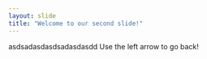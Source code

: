 ```yaml
---
layout: slide
title: "Welcome to our second slide!"
---
```

asdsadasdasdsadasdasdd
Use the left arrow to go back!
